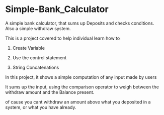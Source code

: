 # Simple-Bank_Calculator
A simple bank calculator, that sums up Deposits and checks conditions. Also a simple withdraw system.

This is a project covered to help individual learn how to 
1. Create Variable

2. Use the control statement

3. String Concatenations

In this project, it shows a simple computation of any input made by users

It sums up the input, using the comparison operator to weigh between the withdraw amount and the Balance present. 

of cause you cant withdraw an amount above what you deposited in a system, or what you have already. 

